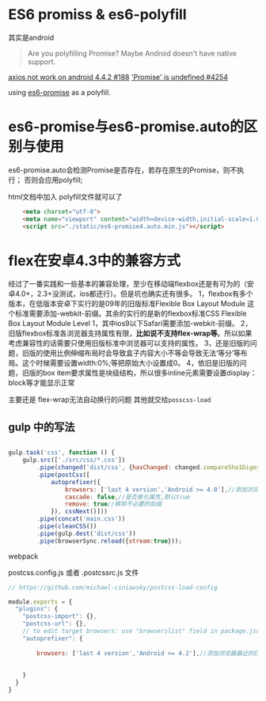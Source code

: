# ES6 promiss & es6-polyfill

其实是android

> Are you polyfilling Promise? Maybe Android doesn't have native support.

[axios not work on android 4.4.2 #188](https://github.com/axios/axios/issues/188)
['Promise' is undefined #4254](https://github.com/webpack/webpack/issues/4254)

using [es6-promise](https://www.npmjs.com/package/es6-promise) as a polyfill.


# es6-promise与es6-promise.auto的区别与使用

es6-promise.auto会检测Promise是否存在，若存在原生的Promise，则不执行；
否则会应用polyfill;

html文档中加入 polyfill文件就可以了
```html
    <meta charset="utf-8">
    <meta name="viewport" content="width=device-width,initial-scale=1.0">
    <script src="./static/es6-promise4.auto.min.js"></script>
```

# flex在安卓4.3中的兼容方式

经过了一番实践和一些基本的兼容处理，至少在移动端flexbox还是有可为的（安卓4.0+，2.3+没测试，ios都还行）。但是坑也确实还有很多。
1，flexbox有多个版本，在低版本安卓下实行的是09年的旧版标准Flexible Box Layout Module
这个标准需要添加-webkit-前缀。其余的实行的是新的flexbox标准CSS Flexible Box Layout Module Level 1，其中ios9以下Safari需要添加-webkit-前缀。
2，旧版flexbox标准各浏览器支持属性有限，**比如说不支持flex-wrap等**。所以如果考虑兼容性的话需要只使用旧版标准中浏览器可以支持的属性。
3，还是旧版的问题，旧版的使用比例伸缩布局时会导致盒子内容大小不等会导致无法‘等分’等布局。这个时候需要设置width:0%;等把原始大小设置成0。
4，依旧是旧版的问题，旧版的box item要求属性是块级结构，所以很多inline元素需要设置display：block等才能显示正常


主要还是 flex-wrap无法自动换行的问题
其他就交给`posscss-load`


## gulp 中的写法

```js

gulp.task('css', function () {
    gulp.src(['./src/css/*.css'])
        .pipe(changed('dist/css', {hasChanged: changed.compareSha1Digest}))
        .pipe(postCss([
            autoprefixer({
                browsers: ['last 4 version','Android >= 4.0'],//添加浏览器最近的四个版本需要的前缀，兼容安卓4.0以上版本
                cascade: false,//是否美化属性,默认true
                remove: true//移除不必要的前缀
            }), cssNext()]))
        .pipe(concat('main.css'))
        .pipe(cleanCSS())
        .pipe(gulp.dest('dist/css'))
        .pipe(browserSync.reload({stream:true}));

```


webpack 

postcss.config.js 或者 .postcssrc.js 文件
```js
// https://github.com/michael-ciniawsky/postcss-load-config

module.exports = {
  "plugins": {
    "postcss-import": {},
    "postcss-url": {},
    // to edit target browsers: use "browserslist" field in package.json
    "autoprefixer": {
      
        browsers: ['last 4 version','Android >= 4.2'],//添加浏览器最近的四个版本需要的前缀，兼容安卓4.0以上版本
   
    
    }
  }
}


```
